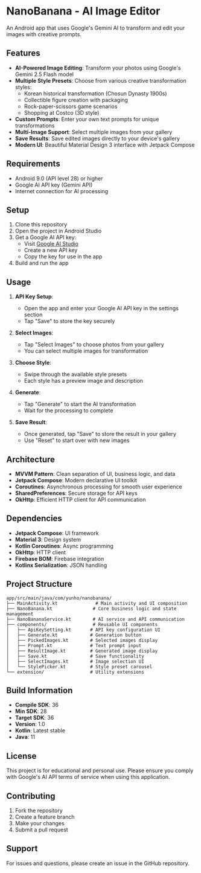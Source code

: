 # NanoBanana - AI Image Editor

An Android app that uses Google's Gemini AI to transform and edit your images with creative prompts.

## Features

- **AI-Powered Image Editing**: Transform your photos using Google's Gemini 2.5 Flash model
- **Multiple Style Presets**: Choose from various creative transformation styles:
    - Korean historical transformation (Chosun Dynasty 1900s)
    - Collectible figure creation with packaging
    - Rock-paper-scissors game scenarios
    - Shopping at Costco (3D style)
- **Custom Prompts**: Enter your own text prompts for unique transformations
- **Multi-Image Support**: Select multiple images from your gallery
- **Save Results**: Save edited images directly to your device's gallery
- **Modern UI**: Beautiful Material Design 3 interface with Jetpack Compose

## Requirements

- Android 9.0 (API level 28) or higher
- Google AI API key (Gemini API)
- Internet connection for AI processing

## Setup

1. Clone this repository
2. Open the project in Android Studio
3. Get a Google AI API key:
    - Visit [Google AI Studio](https://ai.google.dev/)
    - Create a new API key
    - Copy the key for use in the app
4. Build and run the app

## Usage

1. **API Key Setup**:
    - Open the app and enter your Google AI API key in the settings section
    - Tap "Save" to store the key securely

2. **Select Images**:
    - Tap "Select Images" to choose photos from your gallery
    - You can select multiple images for transformation

3. **Choose Style**:
    - Swipe through the available style presets
    - Each style has a preview image and description

4. **Generate**:
    - Tap "Generate" to start the AI transformation
    - Wait for the processing to complete

5. **Save Result**:
    - Once generated, tap "Save" to store the result in your gallery
    - Use "Reset" to start over with new images

## Architecture

- **MVVM Pattern**: Clean separation of UI, business logic, and data
- **Jetpack Compose**: Modern declarative UI toolkit
- **Coroutines**: Asynchronous processing for smooth user experience
- **SharedPreferences**: Secure storage for API keys
- **OkHttp**: Efficient HTTP client for API communication

## Dependencies

- **Jetpack Compose**: UI framework
- **Material 3**: Design system
- **Kotlin Coroutines**: Async programming
- **OkHttp**: HTTP client
- **Firebase BOM**: Firebase integration
- **Kotlinx Serialization**: JSON handling

## Project Structure

```
app/src/main/java/com/yunho/nanobanana/
├── MainActivity.kt              # Main activity and UI composition
├── NanoBanana.kt               # Core business logic and state management
├── NanoBananaService.kt        # AI service and API communication
├── components/                 # Reusable UI components
│   ├── ApiKeySetting.kt       # API key configuration UI
│   ├── Generate.kt            # Generation button
│   ├── PickedImages.kt        # Selected images display
│   ├── Prompt.kt              # Text prompt input
│   ├── ResultImage.kt         # Generated image display
│   ├── Save.kt                # Save functionality
│   ├── SelectImages.kt        # Image selection UI
│   └── StylePicker.kt         # Style preset carousel
└── extension/                 # Utility extensions
```

## Build Information

- **Compile SDK**: 36
- **Min SDK**: 28
- **Target SDK**: 36
- **Version**: 1.0
- **Kotlin**: Latest stable
- **Java**: 11

## License

This project is for educational and personal use. Please ensure you comply with Google's AI API terms of service when using this application.

## Contributing

1. Fork the repository
2. Create a feature branch
3. Make your changes
4. Submit a pull request

## Support

For issues and questions, please create an issue in the GitHub repository.
